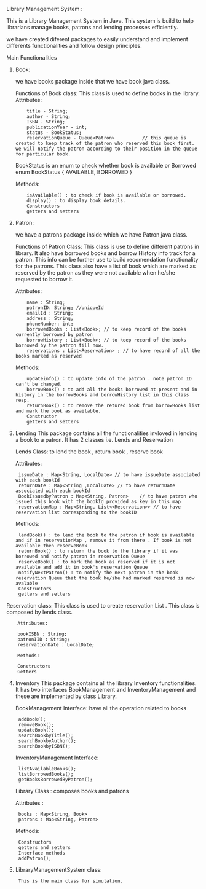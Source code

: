 Library Management System :

This is a Library Management System in Java. This system is build to help librarians manage books, patrons and lending processes efficiently.

we have created diferent packages to easily understand and implement differents functionalities and follow design principles.

Main Functionalities
1. Book:
   
   we have books package inside that we have book java class.

   Functions of Book class:
        This class is used to define books in the library. 
   Attributes:

           title - String;
           author - String;
           ISBN - String;
           publicationYear - int;
           status - BookStatus;               
           reservationQueue - Queue<Patron>          // this queue is created to keep track of the patron who reserved this book first. we will notify the patron according to their position in the queue for particular book.

   BookStatus is an enum to check whether book is available or Borrowed
   enum BookStatus { AVAILABLE, BORROWED }

   Methods:
   
           isAvailable() : to check if book is available or borrowed.
           display() : to display book details.
           Constructors
           getters and setters
   
2. Patron:
   
   we have a patrons package inside which we have Patron java class.

   Functions of Patron Class:
   This class is use to define different patrons in library. It also have borrowed books and borrow History info track for a patron. This info can be further use to build recomendation functionality for the patrons. This class also have a list of book which are marked as reserved by the patron as they were not available when he/she requested to borrow it.

    Attributes:
   
           name : String;
           patronID: String; //uniqueId
           emailId : String;
           address : String;
           phoneNumber: int;
           borrowedBooks : List<Book>; // to keep record of the books currently borrowed by patron
           borrowHistory : List<Book>; // to keep record of the books borrowed by the patron till now.
           reservations : List<Reservation> ; // to have record of all the books marked as reserved

   Methods:
   
           updateinfo() : to update info of the patron . note patron ID can't be changed.
           borrowBook() : to add all the books borrowed at present and in history in the borrowBooks and borrowHistory list in this class resp.
           returnBook() : to remove the retured book from borrowBooks list and mark the book as available.
           Constructor
           getters and setters

3. Lending
	This package contains all the functionalities invloved in lending a book to a patron.
	It has 2 classes i.e. Lends and Reservation

	Lends Class:
	to lend the book , return book , reserve book 
	
 	Attributes:

 		issueDate : Map<String, LocalDate> // to have issueDate associated with each bookId
		returnDate : Map<String ,LocalDate>	// to have returnDate associated with each bookId
		BookIssuedbyPatron : Map<String, Patron>	// to have patron who issued this book with the bookId provided as key in this map
		reservationMap : Map<String, List<<Reservation>> // to have reservation list corresponding to the bookID 

	Methods:

		lendBook() : to lend the book to the patron if book is available and if in reservationMap , remove it from there . If book is not available then reserveBook
		returnBook() : to return the book to the library if it was borrowed and notify patron in reservation Queue
		reserveBook() : to mark the book as reserved if it is not available and add it in book's reservation Queue
		notifyNextPatron() : to notify the next patron in the book reservation Queue that the book he/she had marked reserved is now avalable
		Constructors
		getters and setters

Reservation class:
		This class is used to create reservation List . This class is composed by lends class.

        Attributes:

   		bookISBN : String;
   		patronIID : String;
   		reservationDate : LocalDate;

        Methods:

   		Constructors
   		Getters
   
4. Inventory
   This package contains all the library Inventory functionalities.
   It has two interfaces BookManagement and InventoryManagement and these are implemented by class Library.

     BookManagement Interface:
	have all the operation related to books

		addBook();
   		removeBook();
   		updateBook();
   		searchBookbyTitle();
   		searchBookbyAuthor();
   		searchBookbyISBN();

     InventoryManagement Interface:

   		listAvailableBooks();
   		listBorrowedBooks();
   		getBooksBorrowedByPatron();

   Library Class :
   	composes books and patrons
	
 	Attributes :

		books : Map<String, Book>
		patrons : Map<String, Patron>

	Methods:

		Constructors
		getters and setters
		Interface methods
		addPatron();

5. LibraryManagementSystem class:

    	This is the main class for simulation.
